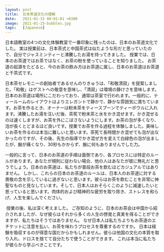 ```yaml
---
layout: post
title:  日本茶道文化の理解
date:   2021-01-15 00:01:01 +0300
image:  2021-01-15-bubbles.jpg
tags:   [Japanese]
---
```


​        日本語教室の4つの文化体験教室で一番印象に残ったのは、日本のお茶道文化でした。 実は授業前は、日本茶式と中国茶式は似たような形だと思っていたので、自分でジャスミンティーと沸騰したお湯を持ってきました。 授業では、日本のお茶道ではお茶ではなく、お茶の粉を使っていることを知りました。 お茶道の起源をたどると、今のお茶の飲み方はお茶道に属し、日本のお茶道はお茶道と千茶式です。

​        日本茶セレモニーの創始者であるせんのりきゅうは、「和敬清寂」を提案しました。「和敬」はゲストへの敬意を意味し、「清寂」は環境の静けさを意味します。 日本のお茶道は場所にこだわっており、通常は茶室で行われます。一般的に、ティールームのレイアウトはよりエレガントで静かで、静かな雰囲気に満ちています。お茶を作るとき、オーナーは粉末茶をティースプーンでティーボウルに入れます。沸騰したお湯を注いだ後、茶筅で粉末茶と水をかき混ぜます。かき混ぜるのは速くしますが、お茶を外にこぼさないようにします。お茶の泡が多くなり、泡が長くとどまるほど良いです。授業でお茶を作る過程を体験しました。美味しいお茶を作るのは本当に難しいと思います。茶筅て長時間かき混ぜても泡が出なかったのですが、その後、先生の指導でかき混ぜ方を変えて白緑色の泡が出ましたが、腕が痛くなり、30秒もかからず、腕に何もありませんでした力。

​        一般的に言って、日本のお茶道の手順は面倒であり、各プロセスには特定のルールがあります。あなたが規則に従わない場合、他の人はあなたが彼に無礼だと思うでしょう。日本のお茶道は、私たちが普段お茶を飲むほどカジュアルではありません。 しかし、これらの日本のお茶道のルールは、日本人のお茶道に対する畏敬の念を示しているに過ぎないと思います。彼らはお茶を飲むことを非常に神聖なものと見なしています。そして、日本人はおそらくこのように減速したいと思っていると思います。肉体的および精神的な疲労を取り除き、ストレスを和らげ、人生を楽しんでください。

​        授業の後、私は深く考えました。 ご存知のように、日本のお茶会は中国から紹介されましたが、なぜ彼らはそれから多くの人生の啓発と真実を得ることができますが、私たちはそうではありません。 なぜ日本人は私たちよりもお茶道のエチケットに注意を払い、お茶を味わうプロセスを尊重するのですか。 日本は経験を吸収するのが得意な国だからかもしれません。彼らは他国の文化の本質を取り入れ、ドロスを捨てて自分たちで使うことができます。 これは本当に私たちが彼らから学ぶべきことです。